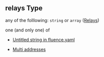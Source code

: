 ## relays Type

any of the folllowing: `string` or `array` ([Relays](fluence-properties-relays.md))

one (and only one) of

*   [Untitled string in fluence.yaml](fluence-properties-relays-oneof-0.md "check type definition")

*   [Multi addresses](fluence-properties-relays-oneof-multi-addresses.md "check type definition")
